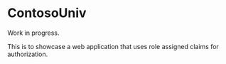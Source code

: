 # ContosoUniv

Work in progress.

This is to showcase a web application that uses role assigned claims for authorization.
